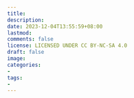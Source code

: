 ```yaml
---
title: 
description: 
date: 2023-12-04T13:55:59+08:00
lastmod: 
comments: false
license: LICENSED UNDER CC BY-NC-SA 4.0
draft: false
image: 
categories:
- 
tags:
- 
---
```


